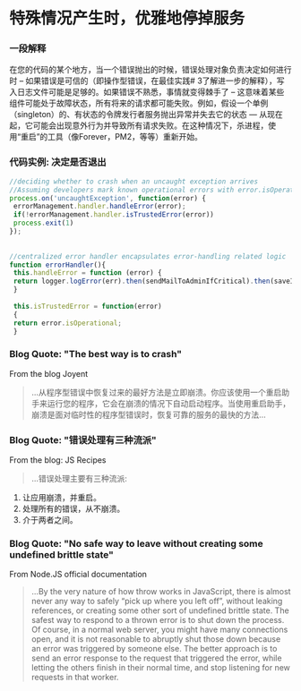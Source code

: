 # 特殊情况产生时，优雅地停掉服务


### 一段解释

在您的代码的某个地方，当一个错误抛出的时候，错误处理对象负责决定如何进行时 – 如果错误是可信的（即操作型错误，在最佳实践# 3了解进一步的解释），写入日志文件可能是足够的。如果错误不熟悉，事情就变得棘手了 – 这意味着某些组件可能处于故障状态，所有将来的请求都可能失败。例如，假设一个单例（singleton）的、有状态的令牌发行者服务抛出异常并失去它的状态 — 从现在起，它可能会出现意外行为并导致所有请求失败。在这种情况下，杀进程，使用“重启”的工具（像Forever，PM2，等等）重新开始。



### 代码实例: 决定是否退出

```javascript
//deciding whether to crash when an uncaught exception arrives
//Assuming developers mark known operational errors with error.isOperational=true, read best practice #3
process.on('uncaughtException', function(error) {
 errorManagement.handler.handleError(error);
 if(!errorManagement.handler.isTrustedError(error))
 process.exit(1)
});
 
 
//centralized error handler encapsulates error-handling related logic
function errorHandler(){
 this.handleError = function (error) {
 return logger.logError(err).then(sendMailToAdminIfCritical).then(saveInOpsQueueIfCritical).then(determineIfOperationalError);
 }
 
 this.isTrustedError = function(error)
 {
 return error.isOperational;
 }

```


### Blog Quote: "The best way is to crash"
 From the blog Joyent
 
 > …从程序型错误中恢复过来的最好方法是立即崩溃。你应该使用一个重启助手来运行您的程序，它会在崩溃的情况下自动启动程序。当使用重启助手，崩溃是面对临时性的程序型错误时，恢复可靠的服务的最快的方法…


### Blog Quote: "错误处理有三种流派"
 From the blog: JS Recipes
 
 > …错误处理主要有三种流派:
1. 让应用崩溃，并重启。
2. 处理所有的错误，从不崩溃。
3. 介于两者之间。


### Blog Quote: "No safe way to leave without creating some undefined brittle state"
From Node.JS official documentation
 
 > …By the very nature of how throw works in JavaScript, there is almost never any way to safely “pick up where you left off”, without leaking references, or creating some other sort of undefined brittle state. The safest way to respond to a thrown error is to shut down the process. Of course, in a normal web server, you might have many connections open, and it is not reasonable to abruptly shut those down because an error was triggered by someone else. The better approach is to send an error response to the request that triggered the error, while letting the others finish in their normal time, and stop listening for new requests in that worker.